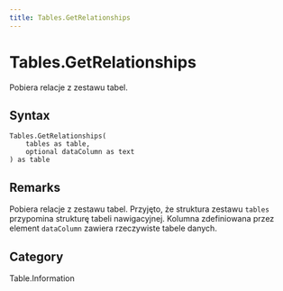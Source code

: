 ```yaml
---
title: Tables.GetRelationships
---
```


# Tables.GetRelationships


Pobiera relacje z zestawu tabel.


## Syntax

```powerquery
Tables.GetRelationships(
    tables as table,
    optional dataColumn as text
) as table
```


## Remarks

Pobiera relacje z zestawu tabel. Przyjęto, że struktura zestawu <code>tables</code> przypomina strukturę tabeli nawigacyjnej. Kolumna zdefiniowana przez element <code>dataColumn</code> zawiera rzeczywiste tabele danych.



## Category
Table.Information
